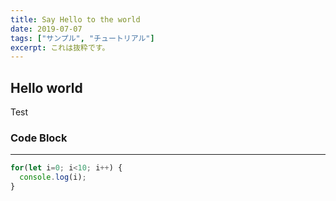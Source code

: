 ```yaml
---
title: Say Hello to the world
date: 2019-07-07
tags: ["サンプル", "チュートリアル"]
excerpt: これは抜粋です。
---
```




## Hello world



Test





### Code Block

---

```javascript
for(let i=0; i<10; i++) {
  console.log(i);
}
```



